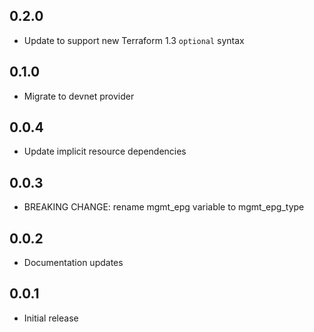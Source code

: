 ## 0.2.0

- Update to support new Terraform 1.3 `optional` syntax

## 0.1.0

- Migrate to devnet provider

## 0.0.4

- Update implicit resource dependencies

## 0.0.3

- BREAKING CHANGE: rename mgmt_epg variable to mgmt_epg_type

## 0.0.2

- Documentation updates

## 0.0.1

- Initial release
